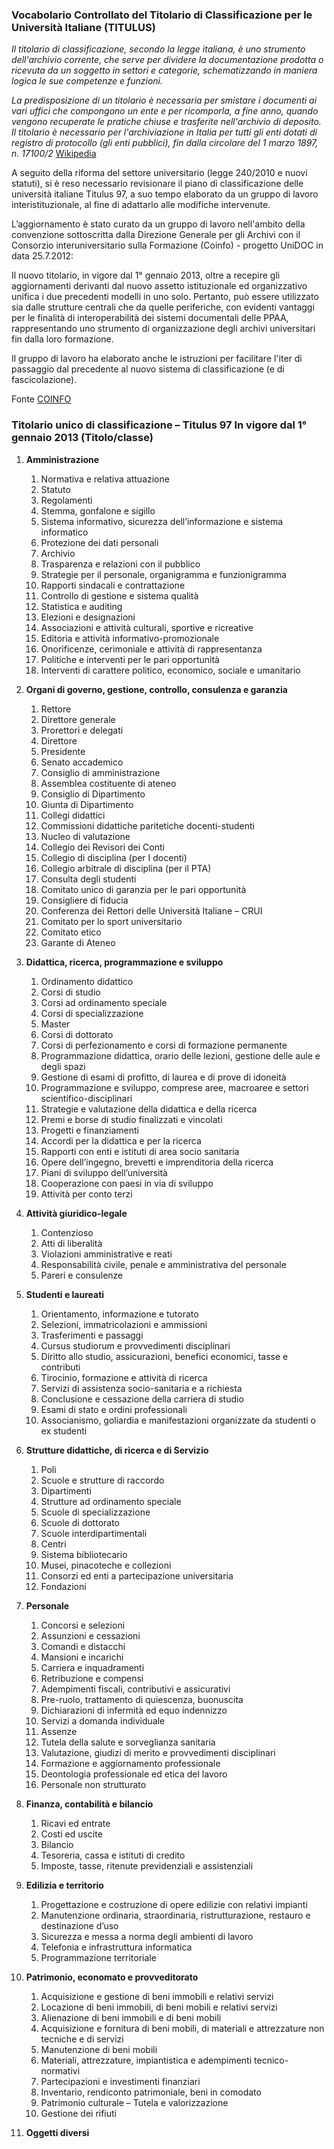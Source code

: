 ### Vocabolario Controllato del Titolario di Classificazione per le Università Italiane (TITULUS)

*Il titolario di classificazione, secondo la legge italiana, è uno strumento dell'archivio corrente, che serve per dividere la documentazione prodotta o ricevuta da un soggetto in settori e categorie, schematizzando in maniera logica le sue competenze e funzioni.*

*La predisposizione di un titolario è necessaria per smistare i documenti ai vari uffici che compongono un ente e per ricomporla, a fine anno, quando vengono recuperate le pratiche chiuse e trasferite nell'archivio di deposito. Il titolario è necessario per l'archiviazione in Italia per tutti gli enti dotati di registro di protocollo (gli enti pubblici), fin dalla circolare del 1 marzo 1897, n. 17100/2* [Wikipedia](https://it.wikipedia.org/wiki/Titolario_di_classificazione)


A seguito della riforma del settore universitario (legge 240/2010 e nuovi statuti), si è reso necessario revisionare il piano di classificazione delle università italiane Titulus 97, a suo tempo elaborato da un gruppo di lavoro interistituzionale, al fine di adattarlo alle modifiche intervenute.

L’aggiornamento è stato curato da un gruppo di lavoro nell'ambito della convenzione sottoscritta dalla Direzione Generale per gli Archivi con il Consorzio interuniversitario sulla Formazione (Coinfo) - progetto UniDOC in data 25.7.2012:

Il nuovo titolario, in vigore dal 1° gennaio 2013, oltre a recepire gli aggiornamenti derivanti dal nuovo assetto istituzionale ed organizzativo unifica i due precedenti modelli in uno solo. Pertanto, può essere utilizzato sia dalle strutture centrali che da quelle periferiche, con evidenti vantaggi per le finalità di interoperabilità dei sistemi documentali delle PPAA, rappresentando uno strumento di organizzazione degli archivi universitari fin dalla loro formazione.

Il gruppo di lavoro ha elaborato anche le  istruzioni per facilitare l'iter di passaggio dal precedente al nuovo sistema di classificazione (e di fascicolazione).

Fonte [COINFO](http://unidoc.coinfo.net/joomla/titolario2013/)

### Titolario unico di classificazione – Titulus 97 In vigore dal 1° gennaio 2013 (Titolo/classe)

1.  **Amministrazione**
    1. Normativa e relativa attuazione
    2.   Statuto
    3.   Regolamenti
    4.	 Stemma, gonfalone e sigillo
    5.	 Sistema informativo, sicurezza dell’informazione e sistema informatico
    6.	 Protezione dei dati personali
    7.	 Archivio
    8.	 Trasparenza e relazioni con il pubblico
    9.	 Strategie per il personale, organigramma e funzionigramma
    10.	 Rapporti sindacali e contrattazione
    11.	 Controllo di gestione e sistema qualità
    12.	 Statistica e auditing
    13.	 Elezioni e designazioni
    14.	 Associazioni e attività culturali, sportive e ricreative
    15.	 Editoria e attività informativo-promozionale
    16.	 Onorificenze, cerimoniale e attività di rappresentanza
    17.	 Politiche e interventi per le pari opportunità
    18.	 Interventi di carattere politico, economico, sociale e umanitario


2.  **Organi di governo, gestione, controllo, consulenza e garanzia**
    1.	Rettore
    2.	Direttore generale
    3.	Prorettori e delegati
    4.	Direttore   
    5.	Presidente
    6.	Senato accademico
    7.	Consiglio di amministrazione
    8.	Assemblea costituente di ateneo
    9.	Consiglio di Dipartimento
    10.	 Giunta di Dipartimento
    11.	 Collegi didattici
    12.	 Commissioni didattiche paritetiche docenti-studenti
    13.	 Nucleo di valutazione
    14.	 Collegio dei Revisori dei Conti
    15.	 Collegio di disciplina (per I docenti)
    16.	 Collegio arbitrale di disciplina (per il PTA)
    17.	 Consulta degli studenti
    18.	 Comitato unico di garanzia per le pari opportunità
    19.	 Consigliere di fiducia
    20.	 Conferenza dei Rettori delle Università Italiane – CRUI
    21.	 Comitato per lo sport universitario
    22.	 Comitato etico
    23.	 Garante di Ateneo


3.  **Didattica, ricerca, programmazione e sviluppo**
    1.  Ordinamento didattico
    2.  Corsi di studio
    3.  Corsi ad ordinamento speciale
    4.  Corsi di specializzazione
    5.  Master
    6.  Corsi di dottorato
    7.  Corsi di perfezionamento e corsi di formazione permanente
    8.  Programmazione didattica, orario delle lezioni, gestione delle aule e degli spazi
    9.  Gestione di esami di profitto, di laurea e di prove di idoneità
    10.  Programmazione e sviluppo, comprese aree, macroaree e settori scientifico-disciplinari
    11.  Strategie e valutazione della didattica e della ricerca
    12.  Premi e borse di studio finalizzati e vincolati
    13.	 Progetti e finanziamenti
    14.	 Accordi per la didattica e per la ricerca
    15.	 Rapporti con enti e istituti di area socio sanitaria
    16.	 Opere dell’ingegno, brevetti e imprenditoria della ricerca
    17.	 Piani di sviluppo dell’università
    18.	 Cooperazione con paesi in via di sviluppo
    19.	 Attività per conto terzi

4.  **Attività giuridico-legale**
    1.	Contenzioso
    2.	Atti di liberalità
	3.	Violazioni amministrative e reati
	4.	Responsabilità civile, penale e amministrativa del personale
	5.	Pareri e consulenze

5.  **Studenti e laureati**
	1.	Orientamento, informazione e tutorato
	2.	Selezioni, immatricolazioni e ammissioni
	3.	Trasferimenti e passaggi
	4.	Cursus studiorum e provvedimenti disciplinari
	5.	Diritto allo studio, assicurazioni, benefici economici, tasse e contributi
	6.	Tirocinio, formazione e attività di ricerca
	7.	Servizi di assistenza socio-sanitaria e a richiesta
	8.	Conclusione e cessazione della carriera di studio
	9.	Esami di stato e ordini professionali
	10.	Associanismo, goliardia e manifestazioni organizzate da studenti o ex studenti


6.  **Strutture didattiche, di ricerca e di Servizio**
	1.	Poli
	2.	Scuole e strutture di raccordo
	3.	Dipartimenti
	4.	Strutture ad ordinamento speciale
	5.	Scuole di specializzazione
	6.	Scuole di dottorato
	7.	Scuole interdipartimentali
	8.	Centri
	9.	Sistema bibliotecario
	10.	Musei, pinacoteche e collezioni
	11.	Consorzi ed enti a partecipazione universitaria
	12.	Fondazioni


7.	**Personale**
	1.	Concorsi e selezioni
	2.	Assunzioni e cessazioni
	3.	Comandi e distacchi
	4.	Mansioni e incarichi
	5.	Carriera e inquadramenti
	6.	Retribuzione e compensi
	7.	Adempimenti fiscali, contributivi e assicurativi
	8.	Pre-ruolo, trattamento di quiescenza, buonuscita
	9.	Dichiarazioni di infermità ed equo indennizzo
	10.	Servizi a domanda individuale
	11.	Assenze
	12.	Tutela della salute e sorveglianza sanitaria
	13.	Valutazione, giudizi di merito e provvedimenti disciplinari
	14.	Formazione e aggiornamento professionale
	15.	Deontologia professionale ed etica del lavoro
	16.	Personale non strutturato


8.	**Finanza, contabilità e bilancio**
	1.	Ricavi ed entrate
	2.	Costi ed uscite
	3.	Bilancio
	4.	Tesoreria, cassa e istituti di credito
	5.	Imposte, tasse, ritenute previdenziali e assistenziali


9.	**Edilizia e territorio**
	1.	Progettazione e costruzione di opere edilizie con relativi impianti
	2.	Manutenzione ordinaria, straordinaria, ristrutturazione, restauro e destinazione d’uso
	3.	Sicurezza e messa a norma degli ambienti di lavoro
	4.	Telefonia e infrastruttura informatica
	5.	Programmazione territoriale

10.	**Patrimonio, economato e provveditorato**
	1.	Acquisizione e gestione di beni immobili e relativi servizi
	2.	Locazione di beni immobili, di beni mobili e relativi servizi
	3.	Alienazione di beni immobili e di beni mobili
	4.	Acquisizione e fornitura di beni mobili, di materiali e attrezzature non tecniche e di servizi
	5.	Manutenzione di beni mobili
	6.	Materiali, attrezzature, impiantistica e adempimenti tecnico-normativi
	7.	Partecipazioni e investimenti finanziari
	8.	Inventario, rendiconto patrimoniale, beni in comodato
	9.	Patrimonio culturale – Tutela e valorizzazione
	10.	Gestione dei rifiuti

11. **Oggetti diversi**
